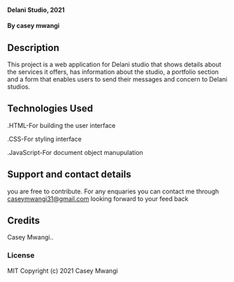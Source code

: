 #### Delani Studio, 2021

#### By casey mwangi

## Description
This project is a web application for Delani studio that shows details about the services it offers, has information about the studio, a portfolio section and a form that enables users to send their messages and concern to Delani studios.

## Technologies Used

.HTML-For building the user interface

.CSS-For styling interface

.JavaScript-For document object manupulation

## Support and contact details

you are free to contribute.
For any enquaries you can contact me through caseymwangi31@gmail.com 
looking forward to your feed back

## Credits
Casey Mwangi..

### License
MIT Copyright (c) 2021 Casey Mwangi